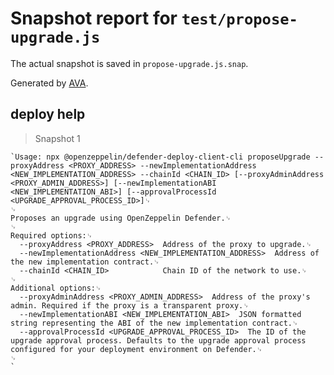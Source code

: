 # Snapshot report for `test/propose-upgrade.js`

The actual snapshot is saved in `propose-upgrade.js.snap`.

Generated by [AVA](https://avajs.dev).

## deploy help

> Snapshot 1

    `Usage: npx @openzeppelin/defender-deploy-client-cli proposeUpgrade --proxyAddress <PROXY_ADDRESS> --newImplementationAddress <NEW_IMPLEMENTATION_ADDRESS> --chainId <CHAIN_ID> [--proxyAdminAddress <PROXY_ADMIN_ADDRESS>] [--newImplementationABI <NEW_IMPLEMENTATION_ABI>] [--approvalProcessId <UPGRADE_APPROVAL_PROCESS_ID>]␊
    ␊
    Proposes an upgrade using OpenZeppelin Defender.␊
    ␊
    Required options:␊
      --proxyAddress <PROXY_ADDRESS>  Address of the proxy to upgrade.␊
      --newImplementationAddress <NEW_IMPLEMENTATION_ADDRESS>  Address of the new implementation contract.␊
      --chainId <CHAIN_ID>            Chain ID of the network to use.␊
    ␊
    Additional options:␊
      --proxyAdminAddress <PROXY_ADMIN_ADDRESS>  Address of the proxy's admin. Required if the proxy is a transparent proxy.␊
      --newImplementationABI <NEW_IMPLEMENTATION_ABI>  JSON formatted string representing the ABI of the new implementation contract.␊
      --approvalProcessId <UPGRADE_APPROVAL_PROCESS_ID>  The ID of the upgrade approval process. Defaults to the upgrade approval process configured for your deployment environment on Defender.␊
    ␊
    `
